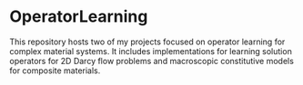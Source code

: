 # OperatorLearning
This repository hosts two of my projects focused on operator learning for complex material systems. It includes implementations for learning solution operators for 2D Darcy flow problems and macroscopic constitutive models for composite materials. 
